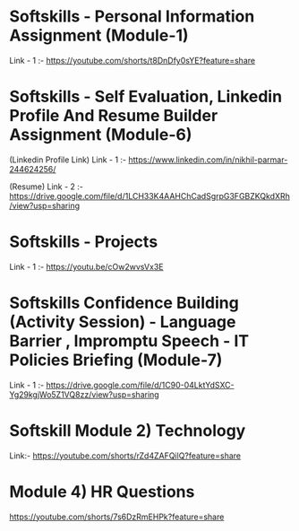 # Softskills - Personal Information Assignment (Module-1)
Link - 1  :- https://youtube.com/shorts/t8DnDfy0sYE?feature=share

# Softskills - Self Evaluation, Linkedin Profile And Resume Builder Assignment (Module-6)
(Linkedin Profile Link) Link - 1 :- https://www.linkedin.com/in/nikhil-parmar-244624256/

(Resume) Link - 2 :- https://drive.google.com/file/d/1LCH33K4AAHChCadSgrpG3FGBZKQkdXRh/view?usp=sharing

# Softskills - Projects
Link - 1 :- https://youtu.be/cOw2wvsVx3E

# Softskills Confidence Building (Activity Session) - Language Barrier , Impromptu  Speech - IT Policies Briefing (Module-7)

Link - 1 :- https://drive.google.com/file/d/1C90-04LktYdSXC-Yg29kgjWo5Z1VQ8zz/view?usp=sharing

# Softskill Module 2) Technology

Link:- https://youtube.com/shorts/rZd4ZAFQilQ?feature=share

# Module 4) HR Questions
https://youtube.com/shorts/7s6DzRmEHPk?feature=share
